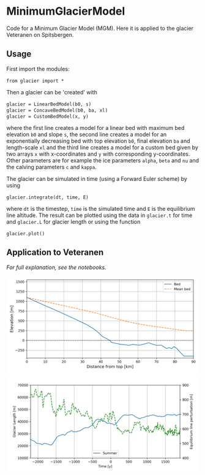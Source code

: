 # MinimumGlacierModel

Code for a Minimum Glacier Model (MGM). Here it is applied to the glacier Veteranen on Spitsbergen.

## Usage
First import the modules:
```
from glacier import *
```
Then a glacier can be 'created' with
```
glacier = LinearBedModel(b0, s)
glacier = ConcaveBedModel(b0, ba, xl)
glacier = CustomBedModel(x, y)
```
where the first line creates a model for a linear bed with maximum bed elevation `b0` and slope `s`, 
the second line creates a model for an exponentially decreasing bed with top elevation `b0`, final elevation `ba` and length-scale `xl`
and the third line creates a model for a custom bed given by two arrays `x` with x-coordinates and `y` with corresponding y-coordinates.
Other parameters are for example the ice parameters `alpha`, `beta` and `nu` and the calving parameters `c` and `kappa`.

The glacier can be simulated in time (using a Forward Euler scheme) by using
```
glacier.integrate(dt, time, E)
```
where `dt` is the timestep, `time` is the simulated time and `E` is the equilibrium line altitude.
The result can be plotted using the data in `glacier.t` for time and `glacier.L` for glacier length or using the function
```
glacier.plot()
```

## Application to Veteranen
_For full explanation, see the notebooks._

![Bed of Veteranen](/figures/bed.png)
![History of Veteranen](/figures/veteranen_past_4000.png)

